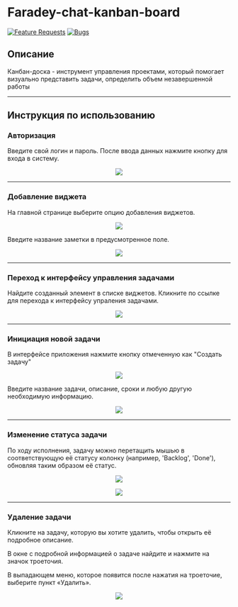 # Faradey-chat-kanban-board
[![Feature Requests](https://img.shields.io/badge/feature%E2%80%93request%20issues-open-yellow)](https://github.com/FaradeyApp/Faradey-kanban-board-front/issues?q=is%3Aopen+is%3Aissue+label%3Afeature-request+sort%3Areactions-%2B1-desc)
[![Bugs](https://img.shields.io/badge/bug%20issues-open-yellow)](https://github.com/FaradeyApp/Faradey-kanban-board-front/issues?utf8=%E2%9C%93&q=is%3Aissue+is%3Aopen+label%3Abug)



## Описание

Канбан-доска - инструмент управления проектами, который помогает визуально представить задачи, определить объем незавершенной работы

---

## Инструкция по использованию
### Авторизация
Введите свой логин и пароль. После ввода данных нажмите кнопку для входа в систему.
<p align="center">
  <img src="https://github.com/FaradeyApp/.github/blob/main/images/kanban-board/1.1.1.PNG">
</p>

---

### Добавление виджета
На главной странице выберите опцию добавления виджетов.

<p align="center">
  <img src="https://github.com/FaradeyApp/.github/blob/main/images/kanban-board/1.2.jpg">
</p>

Введите название заметки в предусмотренное поле.
<p align="center">
  <img src="https://github.com/FaradeyApp/.github/blob/main/images/kanban-board/2.PNG">
</p>

---

### Переход к интерфейсу управления задачами
Найдите созданный элемент в списке виджетов. Кликните по ссылке для перехода к интерфейсу упраления задачами.
<p align="center">
  <img src="https://github.com/FaradeyApp/.github/blob/main/images/kanban-board/3.PNG">
</p> 

---

### Инициация новой задачи
В интерфейсе приложения нажмите кнопку отмеченную как "Создать задачу"
<p align="center">
  <img src="https://github.com/FaradeyApp/.github/blob/main/images/kanban-board/4.PNG">
</p>

Введите название задачи, описание, сроки и любую другую необходимую информацию.
<p align="center">
  <img src="https://github.com/FaradeyApp/.github/blob/main/images/kanban-board/5.PNG">
</p>

---

### Изменение статуса задачи
По ходу исполнения, задачу можно перетащить мышью в соответствующую её статусу колонку (например, 'Backlog', 'Done'), обновляя таким образом её статус.
<p align="center">
  <img src="https://github.com/FaradeyApp/.github/blob/main/images/kanban-board/6.PNG">
</p>
<p align="center">
  <img src="https://github.com/FaradeyApp/.github/blob/main/images/kanban-board/7.PNG">
</p>

---

### Удаление задачи 
Кликните на задачу, которую вы хотите удалить, чтобы открыть её подробное описание. 

В окне с подробной информацией о задаче найдите и нажмите на значок троеточия. 

В выпадающем меню, которое появится после нажатия на троеточие, выберите пункт «Удалить».
<p align="center">
  <img src="https://github.com/FaradeyApp/.github/blob/main/images/kanban-board/8.PNG">
</p>
